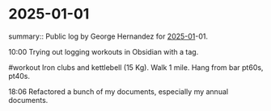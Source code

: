 #  2025-01-01

summary:: Public log by George Hernandez for [2025-01](2025-01.md)-01.

10:00 Trying out logging workouts in Obsidian with a tag.

#workout Iron clubs and kettlebell (15 Kg). Walk 1 mile. Hang from bar pt60s, pt40s.

18:06 Refactored a bunch of my documents, especially my annual documents. 